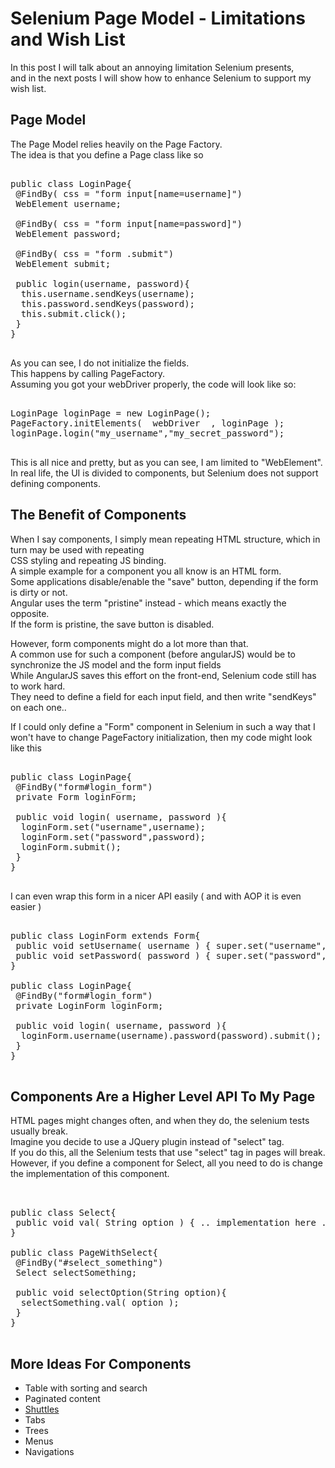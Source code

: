 <div class="mograblog" dir="ltr" style="text-align: left;" trbidi="on">

# Selenium Page Model - Limitations and Wish List

<div>

In this post I will talk about an annoying limitation Selenium presents,  
and in the next posts I will show how to enhance Selenium to support my wish list.

## Page Model

The Page Model relies heavily on the Page Factory.  
The idea is that you define a Page class like so

<pre class="prettyprint">  
public class LoginPage{  
 @FindBy( css = "form input[name=username]")  
 WebElement username;  

 @FindBy( css = "form input[name=password]")  
 WebElement password;  

 @FindBy( css = "form .submit")  
 WebElement submit;  

 public login(username, password){  
  this.username.sendKeys(username);  
  this.password.sendKeys(password);  
  this.submit.click();  
 }  
}  
  </pre>

As you can see, I do not initialize the fields.  
This happens by calling PageFactory.  
Assuming you got your webDriver properly, the code will look like so:

<pre class="prettyprint">  
LoginPage loginPage = new LoginPage();     
PageFactory.initElements(  webDriver  , loginPage );  
loginPage.login("my_username","my_secret_password");  
  </pre>

This is all nice and pretty, but as you can see, I am limited to "WebElement".  
In real life, the UI is divided to components, but Selenium does not support defining components.  

## The Benefit of Components

When I say components, I simply mean repeating HTML structure, which in turn may be used with repeating  
CSS styling and repeating JS binding.  
A simple example for a component you all know is an HTML form.  
Some applications disable/enable the "save" button, depending if the form is dirty or not.  
Angular uses the term "pristine" instead - which means exactly the opposite.  
If the form is pristine, the save button is disabled.  

However, form components might do a lot more than that.  
A common use for such a component (before angularJS) would be to synchronize the JS model and the form input fields  
While AngularJS saves this effort on the front-end, Selenium code still has to work hard.  
They need to define a field for each input field, and then write "sendKeys" on each one..  

If I could only define a "Form" component in Selenium in such a way that I won't have to change PageFactory initialization, then my code might look like this

<pre class="prettyprint">  
public class LoginPage{  
 @FindBy("form#login_form")  
 private Form loginForm;   

 public void login( username, password ){  
  loginForm.set("username",username);  
  loginForm.set("password",password);  
  loginForm.submit();  
 }  
}  
  </pre>

I can even wrap this form in a nicer API easily ( and with AOP it is even easier )  

<pre class="prettyprint">  
public class LoginForm extends Form{  
 public void setUsername( username ) { super.set("username",username); return this; }  
 public void setPassword( password ) { super.set("password",password); return this; }   
}  

public class LoginPage{  
 @FindBy("form#login_form")  
 private LoginForm loginForm;  

 public void login( username, password ){  
  loginForm.username(username).password(password).submit();  
 }  
}  
  </pre>

## Components Are a Higher Level API To My Page

HTML pages might changes often, and when they do, the selenium tests usually break.  
Imagine you decide to use a JQuery plugin instead of "select" tag.  
If you do this, all the Selenium tests that use "select" tag in pages will break.  
However, if you define a component for Select, all you need to do is change the implementation of this component.  

<pre class="prettyprint">  

public class Select{  
 public void val( String option ) { .. implementation here .. }  
}  

public class PageWithSelect{  
 @FindBy("#select_something")  
 Select selectSomething;  

 public void selectOption(String option){  
  selectSomething.val( option );  
 }  
}  
  </pre>

## More Ideas For Components

*   Table with sorting and search
*   Paginated content
*   [Shuttles](http://docs.jboss.org/richfaces/latest_3_3_X/en/devguide/html/rich_listShuttle.html "shuttle")
*   Tabs
*   Trees
*   Menus
*   Navigations

</div>

</div>